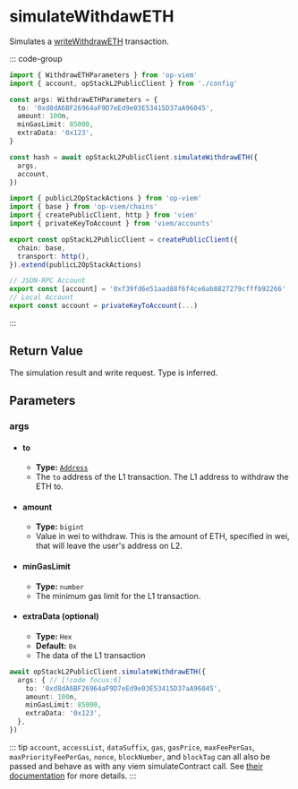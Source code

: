 # simulateWithdawETH

Simulates a [writeWithdrawETH](/docs/actions/wallet/L2/writeWithdrawETH) transaction.

::: code-group

```ts [example.ts]
import { WithdrawETHParameters } from 'op-viem'
import { account, opStackL2PublicClient } from './config'

const args: WithdrawETHParameters = {
  to: '0xd8dA6BF26964aF9D7eEd9e03E53415D37aA96045',
  amount: 100n,
  minGasLimit: 85000,
  extraData: '0x123',
}

const hash = await opStackL2PublicClient.simulateWithdrawETH({
  args,
  account,
})
```

```ts [config.ts]
import { publicL2OpStackActions } from 'op-viem'
import { base } from 'op-viem/chains'
import { createPublicClient, http } from 'viem'
import { privateKeyToAccount } from 'viem/accounts'

export const opStackL2PublicClient = createPublicClient({
  chain: base,
  transport: http(),
}).extend(publicL2OpStackActions)

// JSON-RPC Account
export const [account] = '0xf39fd6e51aad88f6f4ce6ab8827279cfffb92266'
// Local Account
export const account = privateKeyToAccount(...)
```

:::

## Return Value

The simulation result and write request. Type is inferred.

## Parameters

### args

- #### to
  - **Type:** [`Address`](https://viem.sh/docs/glossary/types#address)
  - The `to` address of the L1 transaction. The L1 address to withdraw the ETH to.

- #### amount
  - **Type:** `bigint`
  - Value in wei to withdraw. This is the amount of ETH, specified in wei, that will leave the user's address on L2.

- #### minGasLimit
  - **Type:** `number`
  - The minimum gas limit for the L1 transaction.

- #### extraData (optional)
  - **Type:** `Hex`
  - **Default:** `0x`
  - The data of the L1 transaction

```ts
await opStackL2PublicClient.simulateWithdrawETH({
  args: { // [!code focus:6]
    to: '0xd8dA6BF26964aF9D7eEd9e03E53415D37aA96045',
    amount: 100n,
    minGasLimit: 85000,
    extraData: '0x123',
  },
})
```

::: tip
`account`, `accessList`, `dataSuffix`, `gas`, `gasPrice`, `maxFeePerGas`, `maxPriorityFeePerGas`, `nonce`, `blockNumber`, and `blockTag` can all also be passed and behave as with any viem simulateContract call. See [their documentation](https://viem.sh/docs/contract/simulateContract.html#simulatecontract) for more details.
:::
